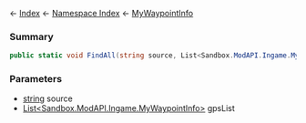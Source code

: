← [Index](Api-Index) ← [Namespace Index](Namespace-Index) ← [MyWaypointInfo](Sandbox.ModAPI.Ingame.MyWaypointInfo)

### Summary

```csharp
public static void FindAll(string source, List<Sandbox.ModAPI.Ingame.MyWaypointInfo> gpsList)
```

### Parameters

* [string](https://docs.microsoft.com/en-us/dotnet/api/system.string?view=netframework-4.6) source
* [List<Sandbox.ModAPI.Ingame.MyWaypointInfo>](https://docs.microsoft.com/en-us/dotnet/api/system.collections.generic.list?view=netframework-4.6) gpsList
